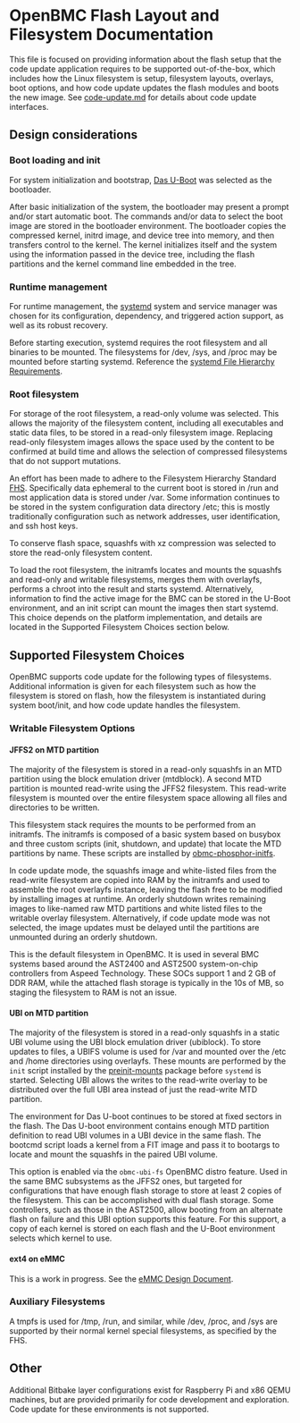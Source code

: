 # OpenBMC Flash Layout and Filesystem Documentation
This file is focused on providing information about the flash setup that the
code update application requires to be supported out-of-the-box, which includes
how the Linux filesystem is setup, filesystem layouts, overlays, boot options,
and how code update updates the flash modules and boots the new image. See
[code-update.md](code-update.md) for details about code update interfaces.

## Design considerations
### Boot loading and init
For system initialization and bootstrap, [Das U-Boot][] was selected as the
bootloader.

After basic initialization of the system, the bootloader may present a prompt
and/or start automatic boot. The commands and/or data to select the boot image
are stored in the bootloader environment. The bootloader copies the compressed
kernel, initrd image, and device tree into memory, and then transfers control to
the kernel. The kernel initializes itself and the system using the information
passed in the device tree, including the flash partitions and the kernel command
line embedded in the tree.

### Runtime management
For runtime management, the [systemd][] system and service manager was chosen
for its configuration, dependency, and triggered action support, as well as its
robust recovery.

Before starting execution, systemd requires the root filesystem and all binaries
to be mounted. The filesystems for /dev, /sys, and /proc may be mounted before
starting systemd. Reference the [systemd File Hierarchy Requirements][].

### Root filesystem
For storage of the root filesystem, a read-only volume was selected. This allows
the majority of the filesystem content, including all executables and static
data files, to be stored in a read-only filesystem image. Replacing read-only
filesystem images allows the space used by the content to be confirmed at build
time and allows the selection of compressed filesystems that do not support
mutations.

An effort has been made to adhere to the Filesystem Hierarchy Standard [FHS][].
Specifically data ephemeral to the current boot is stored in /run and most
application data is stored under /var. Some information continues to be stored
in the system configuration data directory /etc; this is mostly traditionally
configuration such as network addresses, user identification, and ssh host keys.

To conserve flash space, squashfs with xz compression was selected to store the
read-only filesystem content.

To load the root filesystem, the initramfs locates and mounts the squashfs and
read-only and writable filesystems, merges them with overlayfs, performs a
chroot into the result and starts systemd. Alternatively, information to find
the active image for the BMC can be stored in the U-Boot environment, and an
init script can mount the images then start systemd. This choice depends on the
platform implementation, and details are located in the Supported Filesystem
Choices section below.

## Supported Filesystem Choices
OpenBMC supports code update for the following types of filesystems. Additional
information is given for each filesystem such as how the filesystem is stored on
flash, how the filesystem is instantiated during system boot/init, and how code
update handles the filesystem.

### Writable Filesystem Options
#### JFFS2 on MTD partition

The majority of the filesystem is stored in a read-only squashfs in an MTD
partition using the block emulation driver (mtdblock). A second MTD partition is
mounted read-write using the JFFS2 filesystem. This read-write filesystem is
mounted over the entire filesystem space allowing all files and directories to
be written.

This filesystem stack requires the mounts to be performed from an initramfs. The
initramfs is composed of a basic system based on busybox and three custom
scripts (init, shutdown, and update) that locate the MTD partitions by name.
These scripts are installed by [obmc-phosphor-initfs][].

In code update mode, the squashfs image and white-listed files from the
read-write filesystem are copied into RAM by the initramfs and used to assemble
the root overlayfs instance, leaving the flash free to be modified by installing
images at runtime. An orderly shutdown writes remaining images to like-named raw
MTD partitions and white listed files to the writable overlay filesystem.
Alternatively, if code update mode was not selected, the image updates must be
delayed until the partitions are unmounted during an orderly shutdown.

This is the default filesystem in OpenBMC. It is used in several BMC systems
based around the AST2400 and AST2500 system-on-chip controllers from Aspeed
Technology. These SOCs support 1 and 2 GB of DDR RAM, while the attached flash
storage is typically in the 10s of MB, so staging the filesystem to RAM is not
an issue.

#### UBI on MTD partition

The majority of the filesystem is stored in a read-only squashfs in a static UBI
volume using the UBI block emulation driver (ubiblock). To store updates to
files, a UBIFS volume is used for /var and mounted over the /etc and /home
directories using overlayfs. These mounts are performed by the `init` script
installed by the [preinit-mounts][] package before `systemd` is started.
Selecting UBI allows the writes to the read-write overlay to be distributed over
the full UBI area instead of just the read-write MTD partition.

The environment for Das U-boot continues to be stored at fixed sectors in the
flash. The Das U-boot environment contains enough MTD partition definition to
read UBI volumes in a UBI device in the same flash. The bootcmd script loads a
kernel from a FIT image and pass it to bootargs to locate and mount the squashfs
in the paired UBI volume.

This option is enabled via the `obmc-ubi-fs` OpenBMC distro feature. Used in the
same BMC subsystems as the JFFS2 ones, but targeted for configurations that have
enough flash storage to store at least 2 copies of the filesystem. This can be
accomplished with dual flash storage. Some controllers, such as those in the
AST2500, allow booting from an alternate flash on failure and this UBI option
supports this feature. For this support, a copy of each kernel is stored on each
flash and the U-Boot environment selects which kernel to use.

#### ext4 on eMMC

This is a work in progress. See the [eMMC Design Document][].

### Auxiliary Filesystems
A tmpfs is used for /tmp, /run, and similar, while /dev, /proc, and
/sys are supported by their normal kernel special filesystems, as specified by
the FHS.

## Other
Additional Bitbake layer configurations exist for Raspberry Pi and x86 QEMU
machines, but are provided primarily for code development and exploration. Code
update for these environments is not supported.

[Das U-Boot]: https://www.denx.de/wiki/U-Boot
[systemd]: https://github.com/openbmc/docs/blob/master/openbmc-systemd.md
[systemd File Hierarchy Requirements]: https://www.freedesktop.org/wiki/Software/systemd/FileHierarchy/
[FHS]: https://refspecs.linuxfoundation.org/fhs.shtml
[obmc-phosphor-initfs]: https://github.com/openbmc/openbmc/blob/master/meta-phosphor/recipes-phosphor/initrdscripts/obmc-phosphor-initfs.bb
[preinit-mounts]: https://github.com/openbmc/openbmc/tree/master/meta-phosphor/recipes-phosphor/preinit-mounts
[eMMC Design Document]: https://github.com/openbmc/docs/blob/master/designs/emmc-storage-design.md
